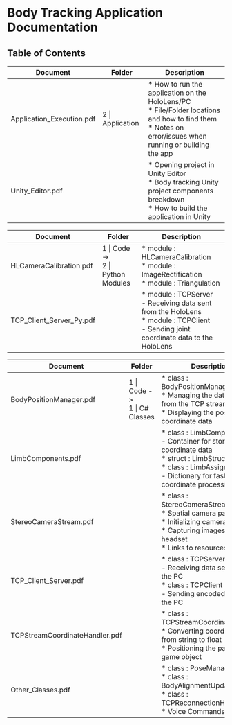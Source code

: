 # Body Tracking Application Documentation 

## Table of Contents  

|Document|Folder|Description|
|--------|------|-----------|  
|Application_Execution.pdf|2 \| Application|* How to run the application on the HoloLens/PC <br> * File/Folder locations and how to find them <br> * Notes on error/issues when running or building the app|
|Unity_Editor.pdf||* Opening project in Unity Editor <br> * Body tracking Unity project components breakdown <br> * How to build the application in Unity|  

|Document|Folder|Description|
|--------|------|-----------| 
|HLCameraCalibration.pdf|1 \| Code -> <br> 2 \| Python Modules|* module : HLCameraCalibration <br> * module : ImageRectification <br> * module : Triangulation|
|TCP_Client_Server_Py.pdf||* module : TCPServer <br> - Receiving data sent from the HoloLens <br> * module : TCPClient <br> - Sending joint coordinate data to the HoloLens|  

|Document|Folder|Description|
|--------|------|-----------| 
|BodyPositionManager.pdf|1 \| Code -> <br> 1 \| C# Classes|* class : BodyPositionManager <br> * Managing the data received from the TCP stream <br> * Displaying the pose coordinate data|
|LimbComponents.pdf||* class : LimbComponents <br> - Container for storing joint coordinate data <br> * struct : LimbStruct <br> * class : LimbAssignmentKey <br> - Dictionary for faster coordinate processing|
|StereoCameraStream.pdf||* class : StereoCameraStream <br> * Spatial camera parameters <br> * Initializing cameras <br> * Capturing images from the headset <br> * Links to resources|
|TCP_Client_Server.pdf||* class : TCPServer <br> - Receiving data sent from the PC <br> * class : TCPClient <br> - Sending encoded images to the PC|
|TCPStreamCoordinateHandler.pdf||* class : TCPStreamCoordinateHandler <br> * Converting coordinates from string to float <br> * Positioning the patient game object|
|Other_Classes.pdf||* class : PoseManager <br> * class : BodyAlignmentUpdater <br> * class : TCPReconnectionHandler <br> * Voice Commands List|
